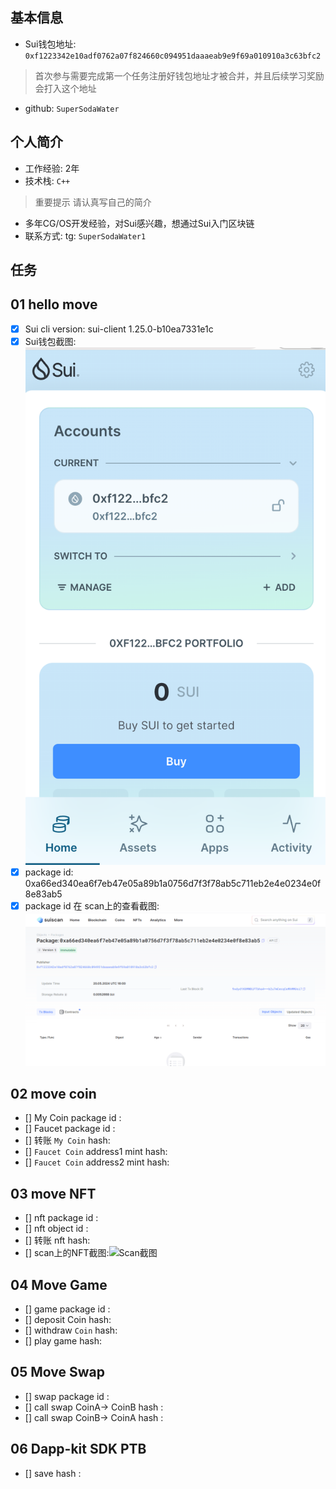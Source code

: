 ## 基本信息
- Sui钱包地址: `0xf1223342e10adf0762a07f824660c094951daaaeab9e9f69a010910a3c63bfc2`
> 首次参与需要完成第一个任务注册好钱包地址才被合并，并且后续学习奖励会打入这个地址
- github: `SuperSodaWater`

## 个人简介
- 工作经验: 2年
- 技术栈: `C++`
> 重要提示 请认真写自己的简介
- 多年CG/OS开发经验，对Sui感兴趣，想通过Sui入门区块链
- 联系方式: tg: `SuperSodaWater1` 

## 任务

##   01 hello move  
- [x] Sui cli version: sui-client 1.25.0-b10ea7331e1c
- [x] Sui钱包截图: ![Sui钱包截图](./notes/qianbao.png)
- [x] package id:  0xa66ed340ea6f7eb47e05a89b1a0756d7f3f78ab5c711eb2e4e0234e0f8e83ab5   
- [x] package id 在 scan上的查看截图:![Scan截图](./notes/baojietu.png)

##   02 move coin
- [] My Coin package id : 
- [] Faucet package id : 
- [] 转账 `My Coin` hash:
- [] `Faucet Coin` address1 mint hash:
- [] `Faucet Coin` address2 mint hash:

##   03 move NFT
- [] nft package id :
- [] nft object id : 
- [] 转账 nft  hash:
- [] scan上的NFT截图:![Scan截图](./images/你的图片地址)

##   04 Move Game
- [] game package id :
- [] deposit Coin hash:
- [] withdraw `Coin` hash:
- [] play game hash:

##   05 Move Swap
- [] swap package id :
- [] call swap CoinA-> CoinB  hash :
- [] call swap CoinB-> CoinA  hash :

##   06 Dapp-kit SDK PTB
- [] save hash :
